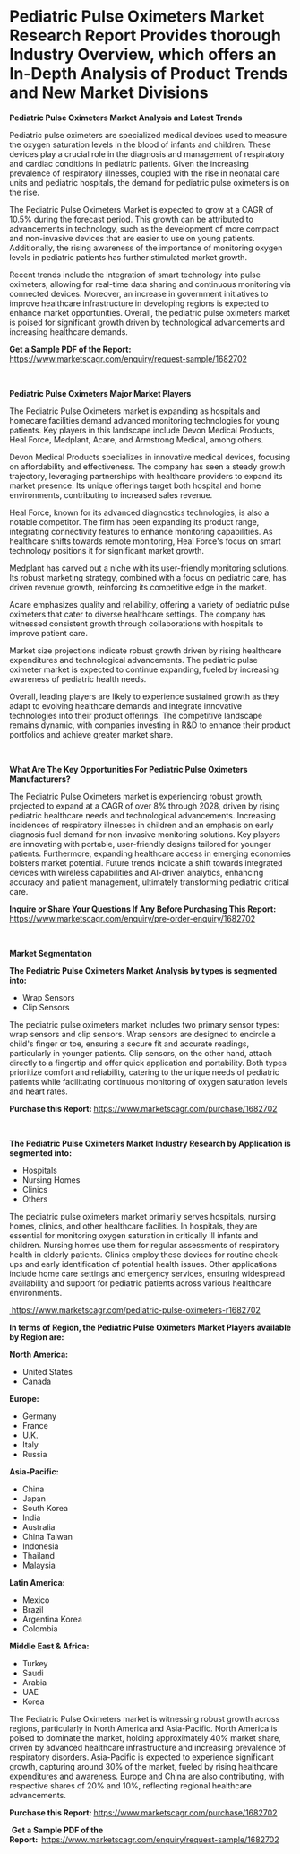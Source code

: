 <p><h1>Pediatric Pulse Oximeters Market Research Report Provides thorough Industry Overview, which offers an In-Depth Analysis of Product Trends and New Market Divisions</h1></p><p><strong>Pediatric Pulse Oximeters Market Analysis and Latest Trends</strong></p>
<p><p>Pediatric pulse oximeters are specialized medical devices used to measure the oxygen saturation levels in the blood of infants and children. These devices play a crucial role in the diagnosis and management of respiratory and cardiac conditions in pediatric patients. Given the increasing prevalence of respiratory illnesses, coupled with the rise in neonatal care units and pediatric hospitals, the demand for pediatric pulse oximeters is on the rise.</p><p>The Pediatric Pulse Oximeters Market is expected to grow at a CAGR of 10.5% during the forecast period. This growth can be attributed to advancements in technology, such as the development of more compact and non-invasive devices that are easier to use on young patients. Additionally, the rising awareness of the importance of monitoring oxygen levels in pediatric patients has further stimulated market growth. </p><p>Recent trends include the integration of smart technology into pulse oximeters, allowing for real-time data sharing and continuous monitoring via connected devices. Moreover, an increase in government initiatives to improve healthcare infrastructure in developing regions is expected to enhance market opportunities. Overall, the pediatric pulse oximeters market is poised for significant growth driven by technological advancements and increasing healthcare demands.</p></p>
<p><strong>Get a Sample PDF of the Report:&nbsp;</strong> <a href="https://www.marketscagr.com/enquiry/request-sample/1682702?utm_campaign=3138&utm_medium=2&utm_source=Github&utm_content=ia&utm_term=13042025&utm_id=pediatric-pulse-oximeters">https://www.marketscagr.com/enquiry/request-sample/1682702</a></p>
<p>&nbsp;</p>
<p><strong>Pediatric Pulse Oximeters Major Market Players</strong></p>
<p><p>The Pediatric Pulse Oximeters market is expanding as hospitals and homecare facilities demand advanced monitoring technologies for young patients. Key players in this landscape include Devon Medical Products, Heal Force, Medplant, Acare, and Armstrong Medical, among others. </p><p>Devon Medical Products specializes in innovative medical devices, focusing on affordability and effectiveness. The company has seen a steady growth trajectory, leveraging partnerships with healthcare providers to expand its market presence. Its unique offerings target both hospital and home environments, contributing to increased sales revenue.</p><p>Heal Force, known for its advanced diagnostics technologies, is also a notable competitor. The firm has been expanding its product range, integrating connectivity features to enhance monitoring capabilities. As healthcare shifts towards remote monitoring, Heal Force's focus on smart technology positions it for significant market growth.</p><p>Medplant has carved out a niche with its user-friendly monitoring solutions. Its robust marketing strategy, combined with a focus on pediatric care, has driven revenue growth, reinforcing its competitive edge in the market.</p><p>Acare emphasizes quality and reliability, offering a variety of pediatric pulse oximeters that cater to diverse healthcare settings. The company has witnessed consistent growth through collaborations with hospitals to improve patient care.</p><p>Market size projections indicate robust growth driven by rising healthcare expenditures and technological advancements. The pediatric pulse oximeter market is expected to continue expanding, fueled by increasing awareness of pediatric health needs. </p><p>Overall, leading players are likely to experience sustained growth as they adapt to evolving healthcare demands and integrate innovative technologies into their product offerings. The competitive landscape remains dynamic, with companies investing in R&D to enhance their product portfolios and achieve greater market share.</p></p>
<p>&nbsp;</p>
<p><strong>What Are The Key Opportunities For Pediatric Pulse Oximeters Manufacturers?</strong></p>
<p><p>The Pediatric Pulse Oximeters market is experiencing robust growth, projected to expand at a CAGR of over 8% through 2028, driven by rising pediatric healthcare needs and technological advancements. Increasing incidences of respiratory illnesses in children and an emphasis on early diagnosis fuel demand for non-invasive monitoring solutions. Key players are innovating with portable, user-friendly designs tailored for younger patients. Furthermore, expanding healthcare access in emerging economies bolsters market potential. Future trends indicate a shift towards integrated devices with wireless capabilities and AI-driven analytics, enhancing accuracy and patient management, ultimately transforming pediatric critical care.</p></p>
<p><strong>Inquire or Share Your Questions If Any Before Purchasing This Report:</strong> <a href="https://www.marketscagr.com/enquiry/pre-order-enquiry/1682702?utm_campaign=3138&utm_medium=2&utm_source=Github&utm_content=ia&utm_term=13042025&utm_id=pediatric-pulse-oximeters">https://www.marketscagr.com/enquiry/pre-order-enquiry/1682702</a></p>
<p>&nbsp;</p>
<p><strong>Market Segmentation</strong></p>
<p><strong>The Pediatric Pulse Oximeters Market Analysis by types is segmented into:</strong></p>
<p><ul><li>Wrap Sensors</li><li>Clip Sensors</li></ul></p>
<p><p>The pediatric pulse oximeters market includes two primary sensor types: wrap sensors and clip sensors. Wrap sensors are designed to encircle a child's finger or toe, ensuring a secure fit and accurate readings, particularly in younger patients. Clip sensors, on the other hand, attach directly to a fingertip and offer quick application and portability. Both types prioritize comfort and reliability, catering to the unique needs of pediatric patients while facilitating continuous monitoring of oxygen saturation levels and heart rates.</p></p>
<p><strong>Purchase this Report:&nbsp;</strong><a href="https://www.marketscagr.com/purchase/1682702?utm_campaign=3138&utm_medium=2&utm_source=Github&utm_content=ia&utm_term=13042025&utm_id=pediatric-pulse-oximeters">https://www.marketscagr.com/purchase/1682702</a></p>
<p>&nbsp;</p>
<p><strong>The Pediatric Pulse Oximeters Market Industry Research by Application is segmented into:</strong></p>
<p><ul><li>Hospitals</li><li>Nursing Homes</li><li>Clinics</li><li>Others</li></ul></p>
<p><p>The pediatric pulse oximeters market primarily serves hospitals, nursing homes, clinics, and other healthcare facilities. In hospitals, they are essential for monitoring oxygen saturation in critically ill infants and children. Nursing homes use them for regular assessments of respiratory health in elderly patients. Clinics employ these devices for routine check-ups and early identification of potential health issues. Other applications include home care settings and emergency services, ensuring widespread availability and support for pediatric patients across various healthcare environments.</p></p>
<p><a href="https://www.marketscagr.com/pediatric-pulse-oximeters-r1682702?utm_campaign=3138&utm_medium=2&utm_source=Github&utm_content=ia&utm_term=13042025&utm_id=pediatric-pulse-oximeters">&nbsp;https://www.marketscagr.com/pediatric-pulse-oximeters-r1682702</a></p>
<p><strong>In terms of Region, the Pediatric Pulse Oximeters Market Players available by Region are:</strong></p>
<p>
    <p> <strong> North America: </strong>
        <ul>
            <li>United States</li>
            <li>Canada</li>
        </ul>
        </p> 
    <p> <strong> Europe: </strong>
        <ul>
            <li>Germany</li>
            <li>France</li>
            <li>U.K.</li>
            <li>Italy</li>
            <li>Russia</li>
        </ul>
        </p> 
    <p> <strong> Asia-Pacific: </strong>
        <ul>
            <li>China</li>
            <li>Japan</li>
            <li>South Korea</li>
            <li>India</li>
            <li>Australia</li>
            <li>China Taiwan</li>
            <li>Indonesia</li>
            <li>Thailand</li>
            <li>Malaysia</li>
        </ul>
        </p> 
    <p> <strong> Latin America: </strong>
        <ul>
            <li>Mexico</li>
            <li>Brazil</li>
            <li>Argentina Korea</li>
            <li>Colombia</li>
        </ul>
        </p> 
    <p> <strong> Middle East & Africa: </strong>
        <ul>
            <li>Turkey</li>
            <li>Saudi</li>
            <li>Arabia</li>
            <li>UAE</li>
            <li>Korea</li>
        </ul>
    </p>
    </p>
<p><p>The Pediatric Pulse Oximeters market is witnessing robust growth across regions, particularly in North America and Asia-Pacific. North America is poised to dominate the market, holding approximately 40% market share, driven by advanced healthcare infrastructure and increasing prevalence of respiratory disorders. Asia-Pacific is expected to experience significant growth, capturing around 30% of the market, fueled by rising healthcare expenditures and awareness. Europe and China are also contributing, with respective shares of 20% and 10%, reflecting regional healthcare advancements.</p></p>
<p><strong>Purchase this Report: </strong><a href="https://www.marketscagr.com/purchase/1682702?utm_campaign=3138&utm_medium=2&utm_source=Github&utm_content=ia&utm_term=13042025&utm_id=pediatric-pulse-oximeters">https://www.marketscagr.com/purchase/1682702</a></p>
<p>&nbsp;<strong>Get a Sample PDF of the Report:&nbsp;&nbsp;</strong><a href="https://www.marketscagr.com/enquiry/request-sample/1682702?utm_campaign=3138&utm_medium=2&utm_source=Github&utm_content=ia&utm_term=13042025&utm_id=pediatric-pulse-oximeters">https://www.marketscagr.com/enquiry/request-sample/1682702</a></p>
<p><strong></strong></p>
<p><p></p><p></p><p></p></p>